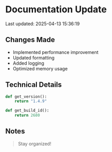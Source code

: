 # Documentation Update

Last updated: 2025-04-13 15:36:19

## Changes Made
- Implemented performance improvement
- Updated formatting
- Added logging
- Optimized memory usage

## Technical Details
```python
def get_version():
    return "1.4.9"

def get_build_id():
    return 2680
```

## Notes
> Stay organized!
